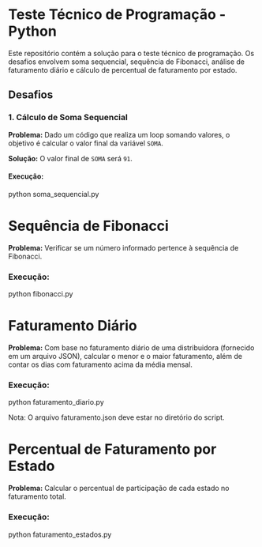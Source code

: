 # Teste Técnico de Programação - Python

Este repositório contém a solução para o teste técnico de programação. Os desafios envolvem soma sequencial, sequência de Fibonacci, análise de faturamento diário e cálculo de percentual de faturamento por estado.

## Desafios

### 1. Cálculo de Soma Sequencial

**Problema:** Dado um código que realiza um loop somando valores, o objetivo é calcular o valor final da variável `SOMA`.

**Solução:** O valor final de `SOMA` será `91`.

#### Execução:

python soma_sequencial.py

# Sequência de Fibonacci

**Problema:** Verificar se um número informado pertence à sequência de Fibonacci.

### Execução:

python fibonacci.py

# Faturamento Diário

**Problema:** Com base no faturamento diário de uma distribuidora (fornecido em um arquivo JSON), calcular o menor e o maior faturamento, além de contar os dias com faturamento acima da média mensal.

### Execução:

python faturamento_diario.py

Nota: O arquivo faturamento.json deve estar no diretório do script.

# Percentual de Faturamento por Estado

**Problema:** Calcular o percentual de participação de cada estado no faturamento total.

### Execução:

python faturamento_estados.py
